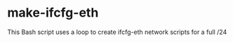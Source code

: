 make-ifcfg-eth
==============

This Bash script uses a loop to create ifcfg-eth network scripts for a full /24
